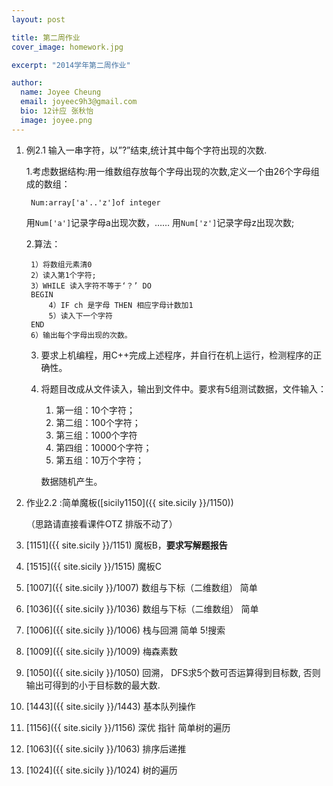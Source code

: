 ```yaml
---
layout: post

title: 第二周作业
cover_image: homework.jpg

excerpt: "2014学年第二周作业"

author:
  name: Joyee Cheung
  email: joyeec9h3@gmail.com
  bio: 12计应 张秋怡
  image: joyee.png
---
```


1. 例2.1 输入一串字符，以”?”结束,统计其中每个字符出现的次数.

    1.考虑数据结构:用一维数组存放每个字母出现的次数,定义一个由26个字母组成的数组：

        Num:array['a'..'z']of integer

    用`Num['a']`记录字母a出现次数，…… 用`Num['z']`记录字母z出现次数;

    2.算法：

        1）将数组元素清0
        2）读入第1个字符;
        3）WHILE 读入字符不等于‘？’ DO
        BEGIN
            4）IF ch 是字母 THEN 相应字母计数加1
            5）读入下一个字符
        END
        6）输出每个字母出现的次数。
    3. 要求上机编程，用C++完成上述程序，并自行在机上运行，检测程序的正确性。
    4. 将题目改成从文件读入，输出到文件中。要求有5组测试数据，文件输入：

        1. 第一组：10个字符；
        2. 第二组：100个字符；
        3. 第三组：1000个字符
        4. 第四组：10000个字符；
        5. 第五组：10万个字符；

        数据随机产生。


2. 作业2.2 :简单魔板([sicily1150]({{ site.sicily }}/1150))

    （思路请直接看课件OTZ 排版不动了）
3. [1151]({{ site.sicily }}/1151) 魔板B，**要求写解题报告**
4. [1515]({{ site.sicily }}/1515) 魔板C
5. [1007]({{ site.sicily }}/1007) 数组与下标（二维数组） 简单
6. [1036]({{ site.sicily }}/1036) 数组与下标（二维数组） 简单
7. [1006]({{ site.sicily }}/1006) 栈与回溯 简单  5!搜索
8. [1009]({{ site.sicily }}/1009) 梅森素数
9. [1050]({{ site.sicily }}/1050) 回溯， DFS求5个数可否运算得到目标数, 否则输出可得到的小于目标数的最大数.
10. [1443]({{ site.sicily }}/1443) 基本队列操作
11. [1156]({{ site.sicily }}/1156) 深优 指针 简单树的遍历
12. [1063]({{ site.sicily }}/1063) 排序后递推
13. [1024]({{ site.sicily }}/1024) 树的遍历